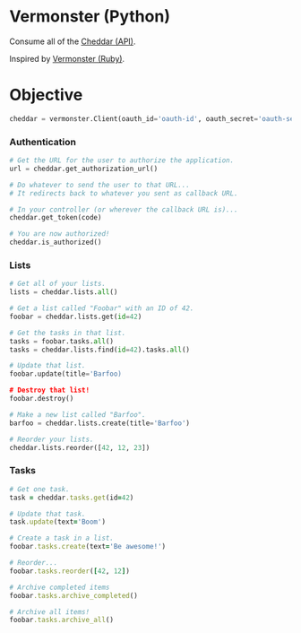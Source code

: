 # Vermonster (Python)

Consume all of the [Cheddar (API)](https://cheddarapp.com/developer).

Inspired by [Vermonster (Ruby)](https://github.com/eturk/vermonster).

# Objective

``` python
cheddar = vermonster.Client(oauth_id='oauth-id', oauth_secret='oauth-secret')
```

### Authentication

``` python
# Get the URL for the user to authorize the application.
url = cheddar.get_authorization_url()

# Do whatever to send the user to that URL...
# It redirects back to whatever you sent as callback URL.

# In your controller (or wherever the callback URL is)...
cheddar.get_token(code)

# You are now authorized!
cheddar.is_authorized()
```

### Lists

``` python
# Get all of your lists.
lists = cheddar.lists.all()

# Get a list called "Foobar" with an ID of 42.
foobar = cheddar.lists.get(id=42)

# Get the tasks in that list.
tasks = foobar.tasks.all()
tasks = cheddar.lists.find(id=42).tasks.all()

# Update that list.
foobar.update(title='Barfoo)

# Destroy that list!
foobar.destroy()

# Make a new list called "Barfoo".
barfoo = cheddar.lists.create(title='Barfoo')

# Reorder your lists.
cheddar.lists.reorder([42, 12, 23])
```

### Tasks

``` ruby
# Get one task.
task = cheddar.tasks.get(id=42)

# Update that task.
task.update(text='Boom')

# Create a task in a list.
foobar.tasks.create(text='Be awesome!')

# Reorder...
foobar.tasks.reorder([42, 12])

# Archive completed items
foobar.tasks.archive_completed()

# Archive all items!
foobar.tasks.archive_all()
```